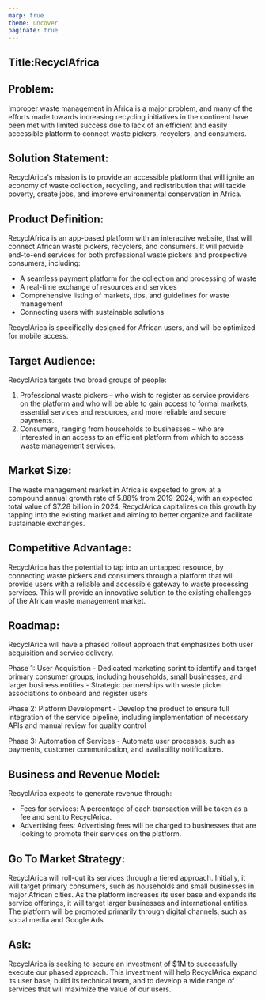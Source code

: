 ```yaml
---
marp: true
theme: uncover
paginate: true
---
```

## Title:RecyclAfrica

## Problem:
Improper waste management in Africa is a major problem, and many of the efforts made towards increasing recycling initiatives in the continent have been met with limited success due to lack of an efficient and easily accessible platform to connect waste pickers, recyclers, and consumers.

## Solution Statement:
RecyclArica's mission is to provide an accessible platform that will ignite an economy of waste collection, recycling, and redistribution that will tackle poverty, create jobs, and improve environmental conservation in Africa.

## Product Definition:
RecyclAfrica is an app-based platform with an interactive website, that will connect African waste pickers, recyclers, and consumers. It will provide end-to-end services for both professional waste pickers and prospective consumers, including:

- A seamless payment platform for the collection and processing of waste
- A real-time exchange of resources and services 
- Comprehensive listing of markets, tips, and guidelines for waste management
- Connecting users with sustainable solutions

RecyclArica is specifically designed for African users, and will be optimized for mobile access.

## Target Audience:
RecyclArica targets two broad groups of people: 
1. Professional waste pickers – who wish to register as service providers on the platform and who will be able to gain access to formal markets, essential services and resources, and more reliable and secure payments.
2. Consumers, ranging from households to businesses – who are interested in an access to an efficient platform from which to access waste management services.

## Market Size:
The waste management market in Africa is expected to grow at a compound annual growth rate of 5.88% from 2019-2024, with an expected total value of $7.28 billion in 2024. RecyclArica capitalizes on this growth by tapping into the existing market and aiming to better organize and facilitate sustainable exchanges.

## Competitive Advantage:
RecyclArica has the potential to tap into an untapped resource, by connecting waste pickers and consumers through a platform that will provide users with a reliable and accessible gateway to waste processing services. This will provide an innovative solution to the existing challenges of the African waste management market. 

## Roadmap: 
RecyclArica will have a phased rollout approach that emphasizes both user acquisition and service delivery.

Phase 1: User Acquisition 
	- Dedicated marketing sprint to identify and target primary consumer groups, including households, small businesses, and larger business entities
	- Strategic partnerships with waste picker associations to onboard and register users

Phase 2: Platform Development 
	- Develop the product to ensure full integration of the service pipeline, including implementation of necessary APIs and manual review for quality control

Phase 3: Automation of Services 
	- Automate user processes, such as payments, customer communication, and availability notifications.

## Business and Revenue Model:
RecyclArica expects to generate revenue through: 
- Fees for services: A percentage of each transaction will be taken as a fee and sent to RecyclArica. 
- Advertising fees: Advertising fees will be charged to businesses that are looking to promote their services on the platform. 

## Go To Market Strategy: 
RecyclArica will roll-out its services through a tiered approach. Initially, it will target primary consumers, such as households and small businesses in major African cities. As the platform increases its user base and expands its service offerings, it will target larger businesses and international entities. The platform will be promoted primarily through digital channels, such as social media and Google Ads. 

## Ask:
RecyclArica is seeking to secure an investment of $1M to successfully execute our phased approach. This investment will help RecyclArica expand its user base, build its technical team, and to develop a wide range of services that will maximize the value of our users.
  